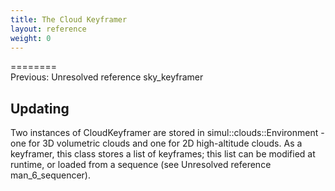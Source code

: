 ```yaml
---
title: The Cloud Keyframer
layout: reference
weight: 0
---
```

========<br>Previous: Unresolved reference sky_keyframer

Updating
--------
Two instances of CloudKeyframer are stored in simul::clouds::Environment - one for 3D volumetric clouds and one for 2D high-altitude clouds.
As a keyframer, this class stores a list of keyframes; this list can be modified at runtime, or loaded from a sequence (see Unresolved reference man_6_sequencer).


